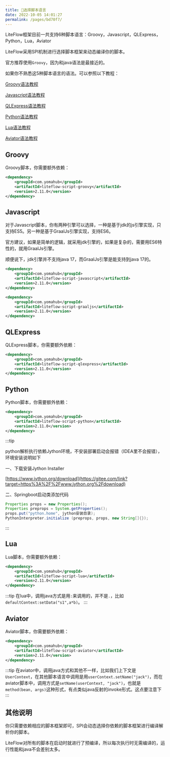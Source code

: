 ```yaml
---
title: 🍫选择脚本语言
date: 2022-10-05 14:01:27
permalink: /pages/bd70f7/
---
```


LiteFlow框架目前一共支持6种脚本语言：Groovy，Javascript，QLExpress，Python，Lua，Aviator

LiteFlow采用SPI机制进行选择脚本框架来动态编译你的脚本。

官方推荐使用`Groovy`，因为和java语法是最接近的。

如果你不熟悉这5种脚本语言的语法。可以参照以下教程：

[Groovy语法教程](https://www.w3cschool.cn/groovy/)

[Javascript语法教程](http://c.biancheng.net/js/)

[QLExpress语法教程](https://github.com/alibaba/QLExpress)

[Python语法教程](https://www.runoob.com/python/python-tutorial.html)

[Lua语法教程](https://www.runoob.com/lua/lua-tutorial.html)

[Aviator语法教程](https://www.yuque.com/boyan-avfmj/aviatorscript)

## Groovy

Groovy脚本，你需要额外依赖：

```xml
<dependency>
    <groupId>com.yomahub</groupId>
    <artifactId>liteflow-script-groovy</artifactId>
    <version>2.11.0</version>
</dependency>
```

## Javascript

对于Javascript脚本，你有两种引擎可以选择，一种是基于jdk的js引擎实现，只支持ES5。另一种是基于GraalJs引擎实现，支持ES6。

官方建议，如果是简单的逻辑，就采用jdk引擎的，如果是复杂的，需要用ES6特性的，就用GraalJs引擎。

顺便说下，jdk引擎并不支持java 17，而GraalJs引擎是能支持到java 17的。

```xml
<dependency>
    <groupId>com.yomahub</groupId>
    <artifactId>liteflow-script-javascript</artifactId>
    <version>2.11.0</version>
</dependency>
```

```xml
<dependency>
    <groupId>com.yomahub</groupId>
    <artifactId>liteflow-script-graaljs</artifactId>
    <version>2.11.0</version>
</dependency>
```

## QLExpress

QLExpress脚本，你需要额外依赖：

```xml
<dependency>
    <groupId>com.yomahub</groupId>
    <artifactId>liteflow-script-qlexpress</artifactId>
    <version>2.11.0</version>
</dependency>
```

## Python

Python脚本，你需要额外依赖：
```xml
<dependency>
    <groupId>com.yomahub</groupId>
    <artifactId>liteflow-script-python</artifactId>
    <version>2.11.0</version>
</dependency>
```

:::tip

python解析执行依赖Jython环境，不安装部署启动会报错（IDEA里不会报错），环境安装说明如下

一、下载安装Jython Installer

[https://www.jython.org/download](https://gitee.com/link?target=https%3A%2F%2Fwww.jython.org%2Fdownload)

二、Springboot启动类添加代码

```java
Properties props = new Properties();
Properties preprops = System.getProperties();
props.put("python.home", jython安装目录);
PythonInterpreter.initialize (preprops, props, new String[]{});
```

:::

## Lua

Lua脚本，你需要额外依赖：
```xml
<dependency>
    <groupId>com.yomahub</groupId>
    <artifactId>liteflow-script-lua</artifactId>
    <version>2.11.0</version>
</dependency>
```

:::tip
在lua中，调用java方式是用`:`来调用的，并不是`.`，比如`defaultContext:setData("s1",a*b)`。
:::

## Aviator

Aviator脚本，你需要额外依赖：
```xml
<dependency>
    <groupId>com.yomahub</groupId>
    <artifactId>liteflow-script-aviator</artifactId>
    <version>2.11.0</version>
</dependency>
```

:::tip
在aviator中，调用java方式和其他不一样，比如我们上下文是`UserContext`，在其他脚本语言中调用是用`userContext.setName("jack")`，而在aviator脚本中，调用方式是`setName(userContext, "jack")`，也就是`method(bean, args)`这种形式，有点类似java反射的invoke形式。这点要注意下
:::

## 其他说明

你只需要依赖相应的脚本框架即可，SPI会动态选择你依赖的脚本框架进行编译解析你的脚本。

LiteFlow对所有的脚本在启动时就进行了预编译，所以每次执行时无需编译的，运行性能和java不会差别太多。

